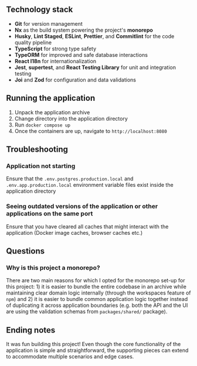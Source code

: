 
## Technology stack

- **Git** for version management
- **Nx** as the build system powering the project's **monorepo**
- **Husky**, **Lint Staged**, **ESLint**, **Prettier**, and **Commitlint** for the code quality pipeline
- **TypeScript** for strong type safety
- **TypeORM** for improved and safe database interactions
- **React I18n** for internationalization
- **Jest**, **supertest**, and **React Testing Library** for unit and integration testing
- **Joi** and **Zod** for configuration and data validations


## Running the application

1. Unpack the application archive
2. Change directory into the application directory
3. Run `docker compose up`
4. Once the containers are up, navigate to `http://localhost:8080`


## Troubleshooting

### Application not starting

Ensure that the `.env.postgres.production.local` and `.env.app.production.local` environment variable files exist inside the application directory

### Seeing outdated versions of the application or other applications on the same port

Ensure that you have cleared all caches that might interact with the application (Docker image caches, browser caches etc.)


## Questions

### Why is this project a monorepo?

There are two main reasons for which I opted for the monorepo set-up for this project: 1) it is easier to bundle the entire codebase in an archive while maintaining clear domain logic internally (through the workspaces feature of `npm`) and 2) it is easier to bundle common application logic together instead of duplicating it across application boundaries (e.g. both the API and the UI are using the validation schemas from `packages/shared/` package).


## Ending notes

It was fun building this project! Even though the core functionality of the application is simple and straightforward, the supporting pieces can extend to accommodate multiple scenarios and edge cases.
